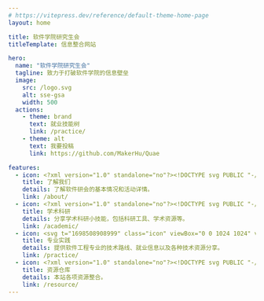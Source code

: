 ```yaml
---
# https://vitepress.dev/reference/default-theme-home-page
layout: home

title: 软件学院研究生会
titleTemplate: 信息整合网站

hero:
  name: "软件学院研究生会"
  tagline: 致力于打破软件学院的信息壁垒
  image:
    src: /logo.svg
    alt: sse-gsa
    width: 500
  actions:
    - theme: brand
      text: 就业技能树
      link: /practice/
    - theme: alt
      text: 我要投稿
      link: https://github.com/MakerHu/Quae

features:
  - icon: <?xml version="1.0" standalone="no"?><!DOCTYPE svg PUBLIC "-//W3C//DTD SVG 1.1//EN" "http://www.w3.org/Graphics/SVG/1.1/DTD/svg11.dtd"><svg t="1698508591272" class="icon" viewBox="0 0 1024 1024" version="1.1" xmlns="http://www.w3.org/2000/svg" p-id="12610" xmlns:xlink="http://www.w3.org/1999/xlink" width="200" height="200"><path d="M997.574194 764.696774c0-137.083871-109.006452-254.348387-244.43871-260.954839 75.974194-6.606452 135.432258-71.019355 135.432258-148.645161 0-82.580645-66.064516-148.645161-148.645161-148.645161-13.212903 0-26.425806 1.651613-37.987097 4.954839 14.864516 28.077419 23.122581 59.458065 23.122581 94.141935 0 66.064516-33.032258 125.522581-84.232258 161.858065 23.122581 19.819355 52.851613 33.032258 85.883871 36.335484-14.864516 0-31.380645 3.303226-46.245161 6.606452 95.793548 52.851613 163.509677 151.948387 175.070968 264.258065l140.387097 0C997.574194 776.258065 997.574194 768 997.574194 764.696774z" fill="#FEC02E" p-id="12611"></path><path d="M368.309677 515.303226c-19.819355-6.606452-39.63871-9.909677-61.109677-9.909677 36.335484-3.303226 71.019355-19.819355 94.141935-44.593548-44.593548-36.335484-72.670968-90.83871-72.670968-151.948387 0-31.380645 8.258065-61.109677 21.470968-87.535484-18.167742-6.606452-36.335484-11.56129-56.154839-11.56129-82.580645 0-148.645161 66.064516-148.645161 148.645161 0 77.625806 61.109677 142.03871 137.083871 148.645161C145.341935 512 37.987097 627.612903 37.987097 764.696774c0 1.651613 0 11.56129 0 11.56129l161.858065 0C211.406452 665.6 275.819355 568.154839 368.309677 515.303226z" fill="#FEC02E" p-id="12612"></path><path d="M543.380645 487.225806c92.490323-8.258065 165.16129-85.883871 165.16129-181.677419 0-100.748387-80.929032-181.677419-181.677419-181.677419s-181.677419 80.929032-181.677419 181.677419c0 95.793548 74.322581 173.419355 166.812903 181.677419-165.16129 8.258065-297.290323 145.341935-297.290323 313.806452 0 3.303226 0 4.954839 0 8.258065L842.322581 809.290323c0-3.303226 0-4.954839 0-8.258065C842.322581 632.567742 710.193548 495.483871 543.380645 487.225806z" fill="#FEC02E" p-id="12613"></path></svg>
    title: 了解我们
    details: 了解软件研会的基本情况和活动详情。
    link: /about/
  - icon: <?xml version="1.0" standalone="no"?><!DOCTYPE svg PUBLIC "-//W3C//DTD SVG 1.1//EN" "http://www.w3.org/Graphics/SVG/1.1/DTD/svg11.dtd"><svg t="1698508694782" class="icon" viewBox="0 0 1024 1024" version="1.1" xmlns="http://www.w3.org/2000/svg" p-id="13699" xmlns:xlink="http://www.w3.org/1999/xlink" width="200" height="200"><path d="M601.8 861.9l-79.1-97.5c-183.8 24.9-249 150.4-249.1 153.2V950l273.2-0.1 383.2 0.1v-32.5c-0.1-1.2-62.8-132.4-243.9-153.2l-84.3 97.6z" fill="#EFC654" p-id="13700"></path><path d="M680.1 759.1l-76.4 53.3-76.4-53.3-1.8-69.3c-1.8-0.8-3.6-1.7-5.3-2.6l-2-1.1c-44.5-23.9-72.9-62-87.7-116.1-26.7-17.3-50.1-45.6-50.1-65.3 0-11-2.9-39.7 37.2-47.3V353c9.6-0.5 23.7-1.5 40.8-3.6l44.6-81.1c60.8-7.8 97.2 54.6 150.3 8.6 17.4 24.4 59.8 70.9 133 76v104c32.7 6.8 36.8 28.2 36.8 38.3 0 19-23.4 53.2-45.6 69.1-14.9 54.5-47.2 97.7-91.8 121.6l-1.9 1-5.4 2.7 1.7 69.5z" fill="#F5DFC2" p-id="13701"></path><path d="M389 371.7c-2 77.8 5.4 125.5 19.3 125.5 16.9 0 31.6-50.5 30.1-82.8-0.4-9.7 1.1-18.5 4.5-26.7 76.9 10.8 216.6 11.5 301.5 2.1 41 33.6 27.9 106.7 42.6 107.5 12.5 0.6 25.7-60.2 27-124.9 6.2-3.7 9.8-8.8 9.8-14.2v-97c0-3.1-1.2-6.1-3.4-8.8L938 221.8c11-2.9 18.4-9.5 19-17 0.6-7.5-5.8-14.6-16.4-18.1L616.1 78.8c-8.9-3-19.5-3-28.4 0L263.3 186.6c-9.2 3.1-15.4 8.9-16.3 15.5-0.3 1-0.4 2-0.4 3.1v145.6c0 10.7 13.7 19.4 30.6 19.4 16.9 0 30.6-8.7 30.6-19.4V232.6l75.7 19.6c-2.2 2.7-3.4 5.8-3.4 8.8v97c0.1 5.4 3.5 10.2 8.9 13.7z" fill="#936E44" p-id="13702"></path><path d="M178.1 527.4H81.7c-8.9 0-16.1 7.2-16.1 16.1 0 8.9 7.2 16.1 16.1 16.1h96.4V656c0 8.9 7.2 16.1 16.1 16.1 8.9 0 16.1-7.2 16.1-16.1v-96.4h96.4c8.9 0 16.1-7.2 16.1-16.1 0-8.9-7.2-16.1-16.1-16.1h-96.4V431c0-8.9-7.2-16.1-16.1-16.1-8.9 0-16.1 7.2-16.1 16.1v96.4z" fill="#8590A6" p-id="13703"></path></svg>
    title: 学术科研
    details: 分享学术科研小技能，包括科研工具、学术资源等。
    link: /academic/
  - icon: <svg t="1698508908999" class="icon" viewBox="0 0 1024 1024" version="1.1" xmlns="http://www.w3.org/2000/svg" p-id="20729" width="200" height="200"><path d="M941.709938 0H82.290062A82.290062 82.290062 0 0 0 0 82.290062v859.419876A82.290062 82.290062 0 0 0 82.290062 1022.53923h859.419876A82.290062 82.290062 0 0 0 1022.53923 941.709938V82.290062A82.290062 82.290062 0 0 0 941.709938 0zM188.439372 553.631954a40.901569 40.901569 0 0 1-29.215406-70.116975L292.154066 351.558726 159.223966 218.628626a40.901569 40.901569 0 0 1 58.430813-57.94389l160.197813 162.145507a40.901569 40.901569 0 0 1 0 57.943889l-160.197813 160.684736a40.901569 40.901569 0 0 1-29.215407 12.173086z m443.587257 0H405.120304a40.901569 40.901569 0 0 1 0-82.290061H633.000476a40.901569 40.901569 0 0 1 0 82.290061z" fill="#1296db" p-id="20730"></path></svg>
    title: 专业实践
    details: 提供软件工程专业的技术路线、就业信息以及各种技术资源分享。
    link: /practice/
  - icon: <?xml version="1.0" standalone="no"?><!DOCTYPE svg PUBLIC "-//W3C//DTD SVG 1.1//EN" "http://www.w3.org/Graphics/SVG/1.1/DTD/svg11.dtd"><svg t="1698508369385" class="icon" viewBox="0 0 1024 1024" version="1.1" xmlns="http://www.w3.org/2000/svg" p-id="7606" xmlns:xlink="http://www.w3.org/1999/xlink" width="200" height="200"><path d="M512 42.666667A464.64 464.64 0 0 0 42.666667 502.186667 460.373333 460.373333 0 0 0 363.52 938.666667c23.466667 4.266667 32-9.813333 32-22.186667v-78.08c-130.56 27.733333-158.293333-61.44-158.293333-61.44a122.026667 122.026667 0 0 0-52.053334-67.413333c-42.666667-28.16 3.413333-27.733333 3.413334-27.733334a98.56 98.56 0 0 1 71.68 47.36 101.12 101.12 0 0 0 136.533333 37.973334 99.413333 99.413333 0 0 1 29.866667-61.44c-104.106667-11.52-213.333333-50.773333-213.333334-226.986667a177.066667 177.066667 0 0 1 47.36-124.16 161.28 161.28 0 0 1 4.693334-121.173333s39.68-12.373333 128 46.933333a455.68 455.68 0 0 1 234.666666 0c89.6-59.306667 128-46.933333 128-46.933333a161.28 161.28 0 0 1 4.693334 121.173333A177.066667 177.066667 0 0 1 810.666667 477.866667c0 176.64-110.08 215.466667-213.333334 226.986666a106.666667 106.666667 0 0 1 32 85.333334v125.866666c0 14.933333 8.533333 26.88 32 22.186667A460.8 460.8 0 0 0 981.333333 502.186667 464.64 464.64 0 0 0 512 42.666667" p-id="7607" fill="#1296db"></path></svg>
    title: 资源仓库
    details: 本站各项资源整合。
    link: /resource/
---
```



<style>
:root {
  --vp-home-hero-name-color: transparent;
  --vp-home-hero-name-background: -webkit-linear-gradient(120deg, #bd34fe 30%, #41d1ff);

  /* --vp-home-hero-image-background-image: linear-gradient(-45deg, #bd34fe 50%, #47caff 50%); */
  /* --vp-home-hero-image-background-image: linear-gradient(-45deg, #2b87ff 50%, #79d9ff 50%);
  --vp-home-hero-image-filter: blur(40px); */
}

@media (min-width: 640px) {
  :root {
    --vp-home-hero-image-filter: blur(56px);
  }
}

@media (min-width: 960px) {
  :root {
    --vp-home-hero-image-filter: blur(72px);
  }
}
</style>